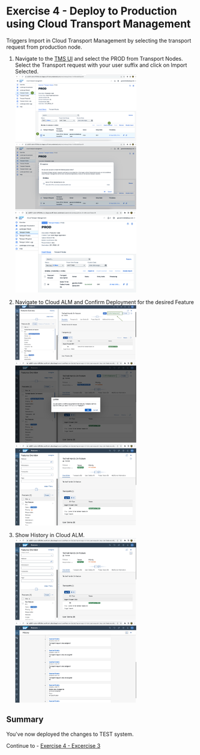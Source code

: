 # Exercise 4 - Deploy to Production using Cloud Transport Management 

Triggers Import in Cloud Transport Management by selecting the transport request from production node.

1. Navigate to the [TMS UI](https://ad261-calm-h7f2r9xc.ts.cfapps.eu10.hana.ondemand.com/main/webapp/index.html#/nodeObject/6) and select the PROD from Transport Nodes. Select the Transport request with your user suffix and click on Import Selected.
</br><img width="322" alt="image" src="images/TMS-deploy.png">
</br><img width="322" alt="image" src="images/TMS-deploy-prod-ok.png">
</br><img width="322" alt="image" src="images/TMS-Deployment-Success.png">

2.	Navigate to Cloud ALM and Confirm Deployment for the desired Feature
</br><img width="322" alt="image" src="images/ALM-confirm-prod-deployment.png">
</br><img width="322" alt="image" src="images/ALM-Confirm-OK-Prod.png">
</br><img width="322" alt="image" src="images/ALM-deployed-OK.png">

3. Show History in Cloud ALM. 
</br><img width="322" alt="image" src="images/ALM-History.png">
</br><img width="322" alt="image" src="images/ALM-History-Full.png">



## Summary

You've now deployed the changes to TEST system.

Continue to - [Exercise 4 - Excercise 3 ](../ex4/README.md)
